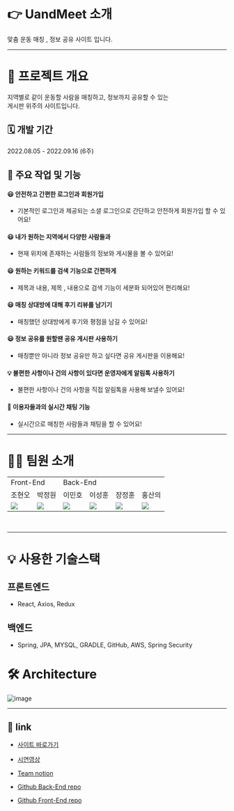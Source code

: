 # 👉 UandMeet 소개

맟춤 운동 매칭 , 정보 공유 사이트 입니다. <br>

---

# 🎯 프로젝트 개요

지역별로 같이 운동할 사람을 매칭하고, 정보까지 공유할 수 있는 <br> 게시판 위주의
사이트입니다. <br>

## 🗓 개발 기간

2022.08.05 - 2022.09.16 (6주)

## 🚀 주요 작업 및 기능

#### 😃 안전하고 간편한 로그인과 회원가입

- 기본적인 로그인과 제공되는 소셜 로그인으로 간단하고 안전하게 회원가입 할 수 있
  어요!

#### 😃 내가 원하는 지역에서 다양한 사람들과

- 현재 위치에 존재하는 사람들의 정보와 게시물을 볼 수 있어요!

#### 😃 원하는 키워드를 검색 기능으로 간편하게

- 제목과 내용, 제목 , 내용으로 검색 기능이 세분화 되어있어 편리해요!

#### 😃 매칭 상대방에 대해 후기 리뷰를 남기기

- 매칭했던 상대방에게 후기와 평점을 남길 수 있어요!

#### 😃 정보 공유를 원할땐 공유 게시판 사용하기

- 매칭뿐만 아니라 정보 공유만 하고 싶다면 공유 게시판을 이용해요!

#### 💡 불편한 사항이나 건의 사항이 있다면 운영자에게 알림톡 사용하기

- 불편한 사항이나 건의 사항을 직접 알림톡을 사용해 보낼수 있어요!

#### 💬 이용자들과의 실시간 채팅 기능

- 실시간으로 매칭한 사람들과 채팅을 할 수 있어요! <br>

---

# 🙋‍♂️ 팀원 소개

<table>
  <tr>
    <td colspan="2">Front-End</td>
    <td colspan="4">Back-End</td>
  </tr>
  <tr>
    <td>조현오</td>
    <td>박정원</td>
    <td>이민호</td>
    <td>이성훈</td>
    <td>장정훈</td>
    <td>홍산의</td>
  </tr>
  <tr>
    <td><a href="https://github.com/letsjo"><img src="https://img.shields.io/badge/React-61DAFB?style=flat-square&logo=React&logoColor=white"/></a></td>
    <td><a href="https://github.com/jjjjjeongwon"><img src="https://img.shields.io/badge/React-61DAFB?style=flat-square&logo=React&logoColor=white"/></a></td>
    <td><a href="https://github.com/HunDeveloper16"><img src="https://img.shields.io/badge/Springboot-6DB33F?style=flat-square&logo=Springboot&logoColor=white"/></td>
    <td><img src="https://img.shields.io/badge/Springboot-6DB33F?style=flat-square&logo=Springboot&logoColor=white"/></td>
    <td><img src="https://img.shields.io/badge/Springboot-6DB33F?style=flat-square&logo=Springboot&logoColor=white"/></td>
    <td><img src="https://img.shields.io/badge/Springboot-6DB33F?style=flat-square&logo=Springboot&logoColor=white"/></td>
  </tr>
</table>

<br>

---

# 💡 사용한 기술스택

## 프론트엔드

- React, Axios, Redux

## 백엔드

- Spring, JPA, MYSQL, GRADLE, GitHub, AWS, Spring Security <br>

# 🛠 Architecture

![image](https://user-images.githubusercontent.com/56526225/190002286-d5fa17f1-a672-462f-b5da-fd9303cddee4.png)
<br>

---

## 🔗 link

- [사이트 바로가기](http://uandmeet.shop/)

- [시연영상](https://youtu.be/cl1GLQGeJqQ)

- [Team notion](https://www.notion.so/4-2cfecbfb7da547f58028d85890da61e8)

- [Github Back-End repo](https://github.com/enkidur/uandmeet)

- [Github Front-End repo](https://github.com/letsjo/exercise-match)
